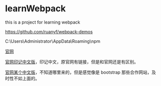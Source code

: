 # learnWebpack

this is a project for learning webpack

https://github.com/ruanyf/webpack-demos

C:\Users\Administrator\AppData\Roaming\npm

[官网](https://webpack.js.org/)

[官网印记中文版](https://webpack.docschina.org)，印记中文，原官网有链接，但是和官网还是有区别。

[官网某个中文版](https://www.webpackjs.com/)，不知道哪里来的，但是感觉像是 bootstrap 那些合作网站，及时性不如上面的。
